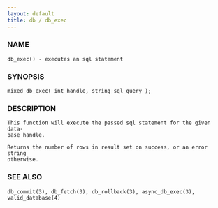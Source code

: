 ```yaml
---
layout: default
title: db / db_exec
---
```


### NAME

    db_exec() - executes an sql statement

### SYNOPSIS

    mixed db_exec( int handle, string sql_query );

### DESCRIPTION

    This function will execute the passed sql statement for the given data‐
    base handle.

    Returns the number of rows in result set on success, or an error string
    otherwise.

### SEE ALSO

    db_commit(3), db_fetch(3), db_rollback(3), async_db_exec(3),
    valid_database(4)

